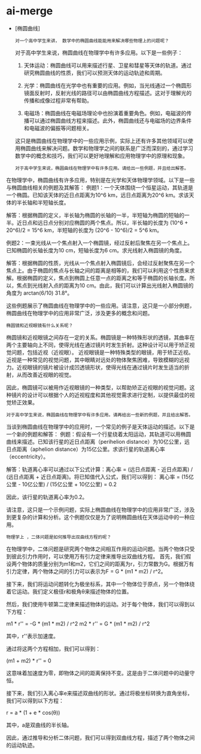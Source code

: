 # ai-merge

- [椭圆曲线]

  ```
  对一个高中学生来讲， 数学中的椭圆曲线能能用来解决哪些物理上的问题呢？ 
  ```

  对于高中学生来说，椭圆曲线在物理学中有许多应用。以下是一些例子： 

  1. 天体运动：椭圆曲线可以用来描述行星、卫星和彗星等天体的轨道。通过研究椭圆曲线的性质，我们可以预测天体的运动轨迹和周期。

  2. 光学：椭圆曲线在光学中也有重要的应用。例如，当光线通过一个椭圆形镜面反射时，反射光线的路径可以由椭圆曲线方程描述。这对于理解光的传播和成像过程非常有帮助。

  3. 电磁场：椭圆曲线在电磁场理论中也扮演着重要角色。例如，电磁波的传播可以通过椭圆曲线方程来描述。此外，椭圆曲线还与电磁场的边界条件和电磁波的偏振等问题相关。

  这只是椭圆曲线在物理学中的一些应用示例，实际上还有许多其他领域可以使用椭圆曲线来解决问题。数学和物理学之间的联系是广泛而深刻的，通过学习数学中的概念和技巧，我们可以更好地理解和应用物理学中的原理和现象。

  ```
  对于高中学生来说，椭圆曲线在物理学中有许多应用。请给出一些例题，并且给出解答。 
  ```
  

在物理学中，椭圆曲线有许多应用，特别是在光学和天体物理学领域。以下是一些与椭圆曲线相关的例题及其解答： 
  例题1：一个天体围绕一个恒星运动，其轨道是一个椭圆。已知该天体的近日点距离为10^6 km，远日点距离为20^6 km。求该天体的半长轴和半短轴长度。

  解答：根据椭圆的定义，半长轴为椭圆的长轴的一半，半短轴为椭圆的短轴的一半。近日点和远日点分别对应椭圆的两个焦点。所以，半长轴的长度为 (10^6 + 20^6)/2 = 15^6 km，半短轴的长度为 (20^6 - 10^6)/2 = 5^6 km。

  例题2：一束光线从一个焦点射入一个椭圆镜，经过反射后聚焦在另一个焦点上。已知椭圆的长轴长度为10 cm，短轴长度为6 cm。求光线射入椭圆镜的角度。

解答：根据椭圆的性质，光线从一个焦点射入椭圆镜后，会经过反射聚焦在另一个焦点上。由于椭圆的焦点与长轴之间的距离是相等的，我们可以利用这个性质来求解。根据椭圆的定义，焦点到椭圆上任意一点的距离之和等于椭圆的长轴长度。所以，焦点到光线射入点的距离为10 cm。由此，我们可以计算出光线射入椭圆镜的角度为 arctan(6/10)
  31.8°。

  这些例题展示了椭圆曲线在物理学中的一些应用。请注意，这只是一小部分例题，椭圆曲线在物理学中的应用非常广泛，涉及更多的概念和问题。

  ```
  椭圆镜和近视眼镜有什么关系呢？ 
  ```


  椭圆镜和近视眼镜之间存在一定的关系。椭圆镜是一种特殊形状的透镜，其曲率在两个主要轴向上不同，使得光线在通过镜片时发生折射。这种设计可以用于矫正视觉问题，包括近视（近视眼）。 
  近视眼镜是一种特殊类型的眼镜，用于矫正近视。近视是一种常见的视觉问题，其中眼睛对远处的物体聚焦困难，导致模糊的远视力。近视眼镜的镜片被设计成凹透镜形状，使得光线在通过镜片时发生适当的折射，从而改善近视眼的视觉。

  因此，椭圆镜可以被用作近视眼镜的一种类型，以帮助矫正近视眼的视觉问题。这种镜片的设计可以根据个人的近视程度和其他视觉需求进行定制，以提供最佳的视觉矫正效果。

```
对于高中学生来说，椭圆曲线在物理学中有许多应用。请再给出一些新的例题，并且给出解答。
```



  当谈到椭圆曲线在物理学中的应用时，一个常见的例子是天体运动的描述。以下是一个新的例题和解答： 
  例题：假设有一个行星绕着太阳运动，其轨道可以用椭圆曲线来描述。已知该行星的近日点距离（perihelion distance）为10亿公里，远日点距离（aphelion distance）为15亿公里。求该行星的轨道离心率（eccentricity）。

  解答：轨道离心率可以通过以下公式计算：离心率 = (远日点距离 - 近日点距离) / (远日点距离 + 近日点距离)。将已知值代入公式，我们可以得到：
  离心率 = (15亿公里 - 10亿公里) / (15亿公里 + 10亿公里) = 0.2

  因此，该行星的轨道离心率为0.2。

  请注意，这只是一个示例问题，实际上椭圆曲线在物理学中的应用非常广泛，涉及到更复杂的计算和分析。这个例题仅仅是为了说明椭圆曲线在天体运动中的一种应用。

  ```
  物理学上 ，二体问题是如何推导出双曲线方程的呢？ 
  ```


  在物理学中，二体问题是研究两个物体之间相互作用的运动问题。当两个物体只受到彼此引力作用时，可以使用万有引力定律来推导出双曲线方程。 
  首先，我们假设两个物体的质量分别为m1和m2，它们之间的距离为r，引力常数为G。根据万有引力定律，两个物体之间的引力可以表示为F = G * (m1 * m2) / r^2。

  接下来，我们将运动问题转化为极坐标系，其中一个物体位于原点，另一个物体绕着它运动。我们定义极径r和极角θ来描述物体的位置。

  然后，我们使用牛顿第二定律来描述物体的运动。对于每个物体，我们可以得到以下方程：

  m1 * r'' = -G * (m1 * m2) / r^2
  m2 * r'' = G * (m1 * m2) / r^2

  其中，r''表示加速度。

  通过将这两个方程相加，我们可以得到：

  (m1 + m2) * r'' = 0

  这意味着加速度为零，即物体之间的距离保持不变。这是由于二体问题中的动量守恒。

  接下来，我们引入离心率e来描述双曲线的形状。通过将极坐标转换为直角坐标，我们可以得到以下方程：

  r = a * (1 + e * cos(θ))

  其中，a是双曲线的半长轴。

  因此，通过推导和分析二体问题，我们可以得到双曲线方程，描述了两个物体之间的运动轨迹。
